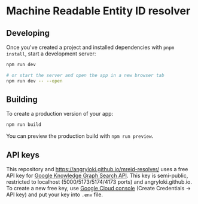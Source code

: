 # Machine Readable Entity ID resolver

## Developing

Once you've created a project and installed dependencies with `pnpm install`, start a development server:

```bash
npm run dev

# or start the server and open the app in a new browser tab
npm run dev -- --open
```

## Building

To create a production version of your app:

```bash
npm run build
```

You can preview the production build with `npm run preview`.

## API keys

This repository and https://angryloki.github.io/mreid-resolver/ uses a free API key for [Google Knowledge Graph Search API](https://developers.google.com/knowledge-graph). This key is semi-public, restricted to localhost (5000/5173/5174/4173 ports) and angryloki.github.io. To create a new free key, use [Google Cloud console](https://console.cloud.google.com/apis/credentials) (Create Credentials -> API key) and put your key into `.env` file.
